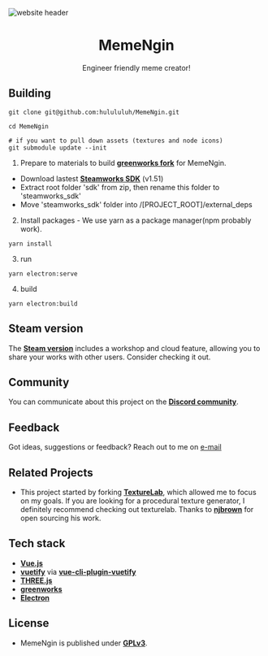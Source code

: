 ![website header](https://user-images.githubusercontent.com/5396978/126163160-9899251b-2895-4cb6-aa3a-40170786c536.jpg)

<h1 align="center">
  MemeNgin
</h1>

<p align="center">
  Engineer friendly meme creator!<br/>
</p>

## Building

```
git clone git@github.com:hulululuh/MemeNgin.git

cd MemeNgin

# if you want to pull down assets (textures and node icons)
git submodule update --init

```

1. Prepare to materials to build **[greenworks fork](https://github.com/hulululuh/greenworks)** for MemeNgin.
  - Download lastest **[Steamworks SDK](https://partner.steamgames.com/downloads/list)** (v1.51)
  - Extract root folder 'sdk' from zip, then rename this folder to 'steamworks_sdk'
  - Move 'steamworks_sdk' folder into /[PROJECT_ROOT]/external_deps

2. Install packages - We use yarn as a package manager(npm probably work).
```
yarn install
```

3. run
```
yarn electron:serve
```

4. build
```
yarn electron:build
```

## Steam version
The **[Steam version](https://store.steampowered.com/app/1632910/MemeNgin/)** includes a workshop and cloud feature, allowing you to share your works with other users. Consider checking it out.

## Community
You can communicate about this project on the **[Discord community](https://discord.gg/9vewbmkGHE)**.

## Feedback
Got ideas, suggestions or feedback? Reach out to me on [e-mail](mailto:admin@memengin.com)

## Related Projects
- This project started by forking **[TextureLab](https://github.com/njbrown/texturelab)**, which allowed me to focus on my goals. If you are looking for a procedural texture generator, I definitely recommend checking out texturelab. Thanks to **[njbrown](https://github.com/njbrown)** for open sourcing his work.

## Tech stack
- **[Vue.js](https://vuejs.org)**
- **[vuetify](https://vuetifyjs.com/en/)** via **[vue-cli-plugin-vuetify](https://github.com/vuetifyjs/vue-cli-plugins)**
- **[THREE.js](https://threejs.org/)**
- **[greenworks](https://github.com/greenheartgames/greenworks)**
- **[Electron](https://electronjs.org)**

## License
- MemeNgin is published under **[GPLv3](https://github.com/hulululuh/MemeNgin/blob/main/LICENSE)**.
